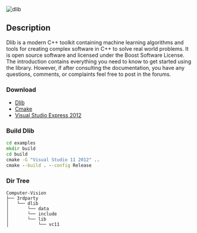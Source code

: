 ![dlib](http://dlib.net/dlib-logo.png)


## **Description**

Dlib is a modern C++ toolkit containing machine learning algorithms and tools for creating complex software in C++ to solve real world problems. It is open source software and licensed under the Boost Software License. The introduction contains everything you need to know to get started using the library. However, if after consulting the documentation, you have any questions, comments, or complaints feel free to post in the forums.

### **Download**
* [Dlib](http://dlib.net/) 
* [Cmake](https://cmake.org/)
* [Visual Studio Express 2012](https://www.microsoft.com/zh-tw/download/details.aspx?id=34673)


### **Build Dlib**
```bat
cd examples
mkdir build
cd build
cmake -G "Visual Studio 11 2012" ..
cmake --build . --config Release
```


### **Dir Tree**
```
Computer-Vision
├── 3rdparty
│	└── dlib
│		└── data
│		└── include
│		└── lib
│			└── vc11
```
